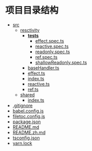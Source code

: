 [Switch to English]: https://github.com/caijianhaoa/mini-vue3/tree/main/README.md



# 项目目录结构

<!--filetoc-start-->

- [src](https://github.com/caijianhaoa/mini-vue3/tree/main/src)
  - [resctivity](https://github.com/caijianhaoa/mini-vue3/tree/main/src/resctivity)
    - [**tests**](https://github.com/caijianhaoa/mini-vue3/tree/main/src/resctivity/__tests__)
      - [effect.spec.ts](https://github.com/caijianhaoa/mini-vue3/tree/main/src/resctivity/__tests__/effect.spec.ts)
      - [reactive.spec.ts](https://github.com/caijianhaoa/mini-vue3/tree/main/src/resctivity/__tests__/reactive.spec.ts)
      - [readonly.spec.ts](https://github.com/caijianhaoa/mini-vue3/tree/main/src/resctivity/__tests__/readonly.spec.ts)
      - [ref.spec.ts](https://github.com/caijianhaoa/mini-vue3/tree/main/src/resctivity/__tests__/ref.spec.ts)
      - [shallowReadonly.spec.ts](https://github.com/caijianhaoa/mini-vue3/tree/main/src/resctivity/__tests__/shallowReadonly.spec.ts)
    - [baseHandler.ts](https://github.com/caijianhaoa/mini-vue3/tree/main/src/resctivity/baseHandler.ts)
    - [effect.ts](https://github.com/caijianhaoa/mini-vue3/tree/main/src/resctivity/effect.ts)
    - [index.ts](https://github.com/caijianhaoa/mini-vue3/tree/main/src/resctivity/index.ts)
    - [reactive.ts](https://github.com/caijianhaoa/mini-vue3/tree/main/src/resctivity/reactive.ts)
    - [ref.ts](https://github.com/caijianhaoa/mini-vue3/tree/main/src/resctivity/ref.ts)
  - [shared](https://github.com/caijianhaoa/mini-vue3/tree/main/src/shared)
    - [index.ts](https://github.com/caijianhaoa/mini-vue3/tree/main/src/shared/index.ts)
- [.gitignore](https://github.com/caijianhaoa/mini-vue3/blob/main/.gitignore)
- [babel.config.js](https://github.com/caijianhaoa/mini-vue3/blob/main/babel.config.js)
- [filetoc.config.js](https://github.com/caijianhaoa/mini-vue3/blob/main/filetoc.config.js)
- [package.json](https://github.com/caijianhaoa/mini-vue3/blob/main/package.json)
- [README.md](https://github.com/caijianhaoa/mini-vue3/blob/main/README.md)
- [README.zh.md](https://github.com/caijianhaoa/mini-vue3/blob/main/README.zh.md)
- [tsconfig.json](https://github.com/caijianhaoa/mini-vue3/blob/main/tsconfig.json)
- [yarn.lock](https://github.com/caijianhaoa/mini-vue3/blob/main/yarn.lock)

<!--filetoc-end-->
